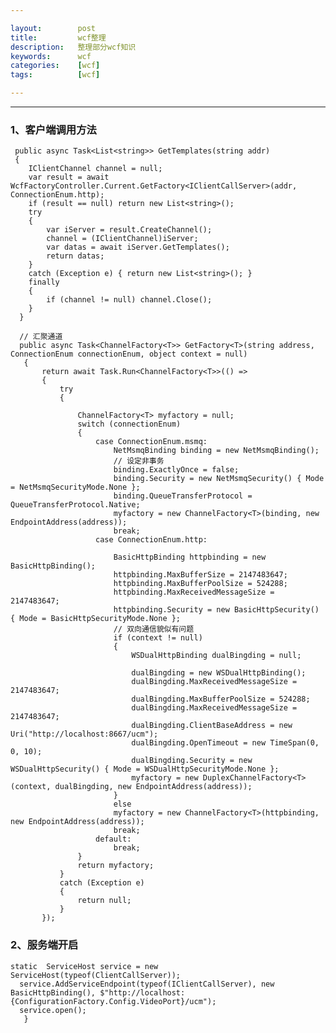 ```yaml
---

layout:        post
title:         wcf整理
description:   整理部分wcf知识
keywords:      wcf
categories:    [wcf]
tags:          [wcf]

---
```


----------------------------


### 1、客户端调用方法
     public async Task<List<string>> GetTemplates(string addr)
     {
        IClientChannel channel = null;
        var result = await WcfFactoryController.Current.GetFactory<IClientCallServer>(addr, ConnectionEnum.http);
        if (result == null) return new List<string>();
        try
        {
            var iServer = result.CreateChannel();
            channel = (IClientChannel)iServer;
            var datas = await iServer.GetTemplates();
            return datas;
        }
        catch (Exception e) { return new List<string>(); }
        finally
        {
            if (channel != null) channel.Close();
        }
      }

      // 汇聚通道
      public async Task<ChannelFactory<T>> GetFactory<T>(string address, ConnectionEnum connectionEnum, object context = null)
       {        
           return await Task.Run<ChannelFactory<T>>(() =>
           {
               try
               {

                   ChannelFactory<T> myfactory = null;
                   switch (connectionEnum)
                   {
                       case ConnectionEnum.msmq:
                           NetMsmqBinding binding = new NetMsmqBinding();
                           // 设定非事务
                           binding.ExactlyOnce = false;
                           binding.Security = new NetMsmqSecurity() { Mode = NetMsmqSecurityMode.None };
                           binding.QueueTransferProtocol = QueueTransferProtocol.Native;
                           myfactory = new ChannelFactory<T>(binding, new EndpointAddress(address));
                           break;
                       case ConnectionEnum.http:

                           BasicHttpBinding httpbinding = new BasicHttpBinding();
                           httpbinding.MaxBufferSize = 2147483647;
                           httpbinding.MaxBufferPoolSize = 524288;
                           httpbinding.MaxReceivedMessageSize = 2147483647;
                           httpbinding.Security = new BasicHttpSecurity() { Mode = BasicHttpSecurityMode.None };
                           // 双向通信貌似有问题
                           if (context != null)
                           {
                               WSDualHttpBinding dualBingding = null;

                               dualBingding = new WSDualHttpBinding();
                               dualBingding.MaxReceivedMessageSize = 2147483647;
                               dualBingding.MaxBufferPoolSize = 524288;
                               dualBingding.MaxReceivedMessageSize = 2147483647;
                               dualBingding.ClientBaseAddress = new Uri("http://localhost:8667/ucm");
                               dualBingding.OpenTimeout = new TimeSpan(0, 0, 10);
                               dualBingding.Security = new WSDualHttpSecurity() { Mode = WSDualHttpSecurityMode.None };
                               myfactory = new DuplexChannelFactory<T>(context, dualBingding, new EndpointAddress(address));                             
                           }
                           else
                           myfactory = new ChannelFactory<T>(httpbinding, new EndpointAddress(address));
                           break;
                       default:
                           break;
                   }
                   return myfactory;
               }
               catch (Exception e)
               {
                   return null;
               }
           });

### 2、服务端开启
    static  ServiceHost service = new ServiceHost(typeof(ClientCallServer));
      service.AddServiceEndpoint(typeof(IClientCallServer), new BasicHttpBinding(), $"http://localhost:{ConfigurationFactory.Config.VideoPort}/ucm");
      service.open();
       }
